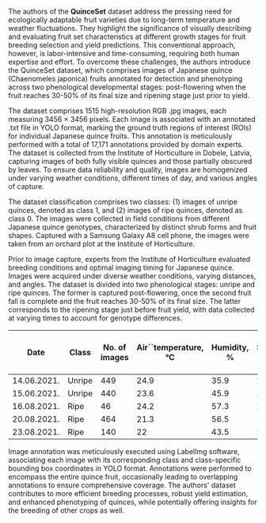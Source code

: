 The authors of the **QuinceSet** dataset address the pressing need for ecologically adaptable fruit varieties due to long-term temperature and weather fluctuations. They highlight the significance of visually describing and evaluating fruit set characteristics at different growth stages for fruit breeding selection and yield predictions. This conventional approach, however, is labor-intensive and time-consuming, requiring both human expertise and effort. To overcome these challenges, the authors introduce the QuinceSet dataset, which comprises images of Japanese quince (Chaenomeles japonica) fruits annotated for detection and phenotyping across two phenological developmental stages: post-flowering when the fruit reaches 30-50% of its final size and ripening stage just prior to yield.

The dataset comprises 1515 high-resolution RGB .jpg images, each measuring 3456 × 3456 pixels. Each image is associated with an annotated .txt file in YOLO format, marking the ground truth regions of interest (ROIs) for individual Japanese quince fruits. This annotation is meticulously performed with a total of 17,171 annotations provided by domain experts. The dataset is collected from the Institute of Horticulture in Dobele, Latvia, capturing images of both fully visible quinces and those partially obscured by leaves. To ensure data reliability and quality, images are homogenized under varying weather conditions, different times of day, and various angles of capture.

The dataset classification comprises two classes: (1) images of unripe quinces, denoted as class 1, and (2) images of ripe quinces, denoted as class 0. The images were collected in field conditions from different Japanese quince genotypes, characterized by distinct shrub forms and fruit shapes. Captured with a Samsung Galaxy A8 cell phone, the images were taken from an orchard plot at the Institute of Horticulture.

Prior to image capture, experts from the Institute of Horticulture evaluated breeding conditions and optimal imaging timing for Japanese quince. Images were acquired under diverse weather conditions, varying distances, and angles. The dataset is divided into two phenological stages: unripe and ripe quinces. The former is captured post-flowering, once the second fruit fall is complete and the fruit reaches 30-50% of its final size. The latter corresponds to the ripening stage just before fruit yield, with data collected at varying times to account for genotype differences.

| Date        | Class  | No. of images | Air``temperature, °C | Humidity, % | Soil``temperature, °C | Soil moisture content, % | PPFD, µmol/m2/s |
| ----------- | ------ | ------------- | ---------------------------- | ----------- | ----------------------------- | ------------------------ | ---------------- |
| 14.06.2021. | Unripe | 449           | 24.9                         | 35.9        | 24.0                          | 19.0                     | 1748.6           |
| 15.06.2021. | Unripe | 440           | 23.6                         | 45.9        | 22.9                          | 16.8                     | 1380.8           |
| 16.08.2021. | Ripe   | 46            | 24.2                         | 57.3        | 21.5                          | 21.6                     | 958.2            |
| 20.08.2021. | Ripe   | 464           | 21.3                         | 56.5        | 19.3                          | 28.9                     | 906.4            |
| 23.08.2021. | Ripe   | 140           | 22                           | 43.5        | 20.2                          | 19.7                     | 1205.6           |

Image annotation was meticulously executed using LabelImg software, associating each image with its corresponding class and class-specific bounding box coordinates in YOLO format. Annotations were performed to encompass the entire quince fruit, occasionally leading to overlapping annotations to ensure comprehensive coverage. The authors' dataset contributes to more efficient breeding processes, robust yield estimation, and enhanced phenotyping of quinces, while potentially offering insights for the breeding of other crops as well.
